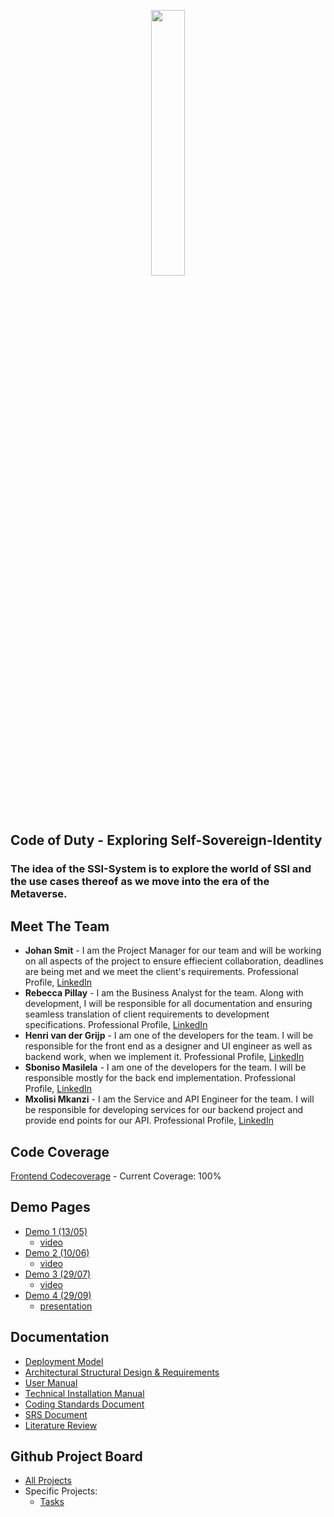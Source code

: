 <p align="center" width="100%">
    <img width="33%" src="https://user-images.githubusercontent.com/100567494/185946387-11cdb7a8-7092-43c0-b417-9849a673a2d9.png">
</p>


## Code of Duty  - Exploring Self-Sovereign-Identity

### The idea of the SSI-System is to explore the world of SSI and the use cases thereof as we move into the era of the Metaverse.

## Meet The Team 
*  <b>Johan Smit</b> - I am the Project Manager for our team and will be working on all aspects of the project to ensure effiecient collaboration, deadlines are being met and we meet the client's requirements. Professional Profile, [LinkedIn](https://www.linkedin.com/in/johan-smit-2aa294157)
*  <b>Rebecca Pillay</b> - I am the Business Analyst for the team. Along with development, I will be responsible for all documentation and ensuring seamless translation of client requirements to development specifications. Professional Profile, [LinkedIn](https://www.linkedin.com/in/rebecca-p-48b236118)
*  <b>Henri van der Grijp</b> - I am one of the developers for the team. I will be responsible for the front end as a designer and UI engineer as well as backend work, when we implement it. Professional Profile, [LinkedIn](https://www.linkedin.com/in/henri-van-der-grijp-31a70123a/)
*  <b>Sboniso Masilela</b> - I am one of the developers for the team. I will be responsible mostly for the back end implementation. Professional Profile, [LinkedIn](https://www.linkedin.com/in/sboniso-masilela-b0a5a335/)
*  <b>Mxolisi Mkanzi</b> - I am the Service and API Engineer for the team. I will be responsible for developing services for our backend project and provide end points for our API. Professional Profile, [LinkedIn](https://www.linkedin.com/in/mxolisi-mkanzi-1a40bb168)

## Code Coverage
[Frontend Codecoverage](https://htmlpreview.github.io/?https://github.com/COS301-SE-2022/Exploring-Self-Sovereign-Identity/blob/develop-vuejs-client/SSIVueJsClient/coverage/index.html) - Current Coverage: 100%

## Demo Pages
* [Demo 1 (13/05)](https://github.com/COS301-SE-2022/Exploring-Self-Sovereign-Identity/wiki/Demo-1)
   * [video](https://drive.google.com/file/d/1pKJ4mAlvG20tGbMSPu2vF7haJ5zroUUv/view?usp=sharing)
* [Demo 2 (10/06)](https://github.com/COS301-SE-2022/Exploring-Self-Sovereign-Identity/wiki/Demo-2)
  * [video](https://drive.google.com/file/d/1FlYbD0541b8dLWB-AisRWcFs9j2SnRK0/view?usp=sharing)
* [Demo 3 (29/07)](https://github.com/COS301-SE-2022/Exploring-Self-Sovereign-Identity/wiki/Demo-3)
  * [video](https://drive.google.com/file/d/1UqejxSGpTyzGVpEmzNhl402VLjz9G6cL/view?usp=sharing)
* [Demo 4 (29/09)](https://github.com/COS301-SE-2022/Exploring-Self-Sovereign-Identity/wiki/Demo-4)
  * [presentation](https://github.com/COS301-SE-2022/Exploring-Self-Sovereign-Identity/files/9679400/d6d8b2e4b97b4b6974f7c296699.pdf)


## Documentation
* [Deployment Model](https://github.com/COS301-SE-2022/Exploring-Self-Sovereign-Identity/files/9679472/Deployment.Model.-.Code.of.Duty.SSI.pdf)
* [Architectural Structural Design & Requirements](https://github.com/COS301-SE-2022/Exploring-Self-Sovereign-Identity/files/9679377/Architectural.Structural.Design.Requirements.-.Code.of.Duty.SSI.pdf)
* [User Manual](https://github.com/COS301-SE-2022/Exploring-Self-Sovereign-Identity/files/9679687/User.Manual.pdf)
* [Technical Installation Manual](https://github.com/COS301-SE-2022/Exploring-Self-Sovereign-Identity/files/9679696/Technical.Installation.Manual.pdf)
* [Coding Standards Document](https://github.com/COS301-SE-2022/Exploring-Self-Sovereign-Identity/files/9209052/Coding.Standards.Document.pdf)
* [SRS Document](https://github.com/COS301-SE-2022/Exploring-Self-Sovereign-Identity/files/9213050/SRS.Document.pdf)
* [Literature Review](https://github.com/COS301-SE-2022/Exploring-Self-Sovereign-Identity/files/9453546/Literature.Review.-.Code.of.Duty.Exploring.SSI.pdf)



## Github Project Board
* [All Projects](https://github.com/COS301-SE-2022/Exploring-Self-Sovereign-Identity/projects)
* Specific Projects:
    * [Tasks](https://github.com/COS301-SE-2022/Exploring-Self-Sovereign-Identity/projects/1)



